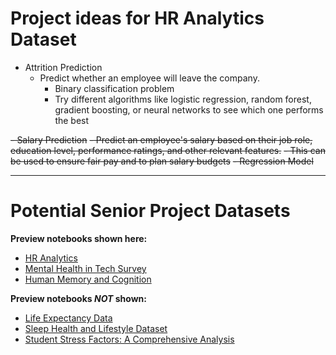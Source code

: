 # Project ideas for HR Analytics Dataset
- Attrition Prediction
   - Predict whether an employee will leave the company.
     - Binary classification problem
     - Try different algorithms like logistic regression, random forest, gradient boosting, or neural networks to see which one performs the best
       
~~- Salary Prediction~~
   ~~- Predict an employee's salary based on their job role, education level, performance ratings, and other relevant features.~~
     ~~- This can be used to ensure fair pay and to plan salary budgets~~
    ~~- Regression Model~~



___
# Potential Senior Project Datasets

**Preview notebooks shown here:**
- [HR Analytics](https://www.kaggle.com/datasets/rishikeshkonapure/hr-analytics-prediction)
- [Mental Health in Tech Survey](https://www.kaggle.com/datasets/osmi/mental-health-in-tech-survey)
- [Human Memory and Cognition](https://www.kaggle.com/datasets/manishkc06/human-memory-and-cognition)

  
**Preview notebooks *NOT* shown:**
- [Life Expectancy Data](https://www.kaggle.com/datasets/rachchua/life-expectancy-data/data)
- [Sleep Health and Lifestyle Dataset](https://www.kaggle.com/datasets/uom190346a/sleep-health-and-lifestyle-dataset)
- [Student Stress Factors: A Comprehensive Analysis](https://www.kaggle.com/datasets/rxnach/student-stress-factors-a-comprehensive-analysis)

